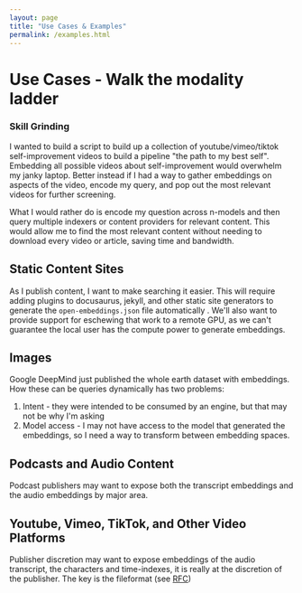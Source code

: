 ```yaml
---
layout: page
title: "Use Cases & Examples"
permalink: /examples.html
---
```


# Use Cases - Walk the modality ladder

### Skill Grinding

I wanted to build a script to build up a collection of youtube/vimeo/tiktok self-improvement videos to build a pipeline "the path to my best self". Embedding all possible videos about self-improvement would overwhelm my janky laptop. Better instead if I had a way to gather embeddings on aspects of the video, encode my query, and pop out the most relevant videos for further screening.

What I would rather do is encode my question across n-models and then query multiple indexers or content providers for relevant content. This would allow me to find the most relevant content without needing to download every video or article, saving time and bandwidth.


## Static Content Sites

As I publish content, I want to make searching it easier. This will require adding plugins to docusaurus, jekyll, and other static site generators to generate the `open-embeddings.json` file automatically . We'll also want to provide support for eschewing that work to a remote GPU, as we can't guarantee the local user has the compute power to generate embeddings.

## Images

 Google DeepMind just published the whole earth dataset with embeddings. How these can be queries dynamically has two problems:
 1. Intent - they were intended to be consumed by an engine, but that may not be why I'm asking
 2. Model access - I may not have access to the model that generated the embeddings, so I need a way to transform between embedding spaces.

## Podcasts and Audio Content

Podcast publishers may want to expose both the transcript embeddings and the audio embeddings by major area.

## Youtube, Vimeo, TikTok, and Other Video Platforms

Publisher discretion may want to expose embeddings of the audio transcript, the characters and time-indexes, it is really at the discretion of the publisher. The key is the fileformat (see [RFC](./rfc))
